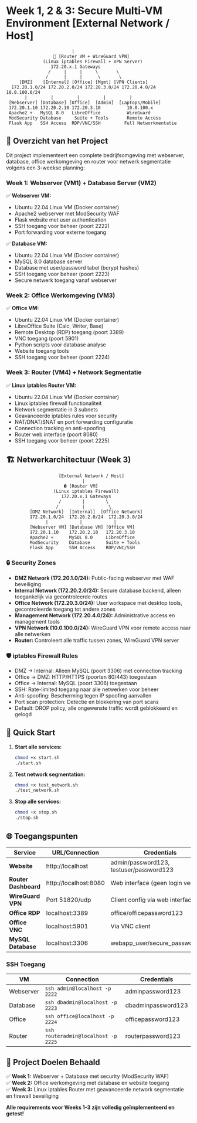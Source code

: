# Week 1, 2 & 3: Secure Multi-VM Environment                     [External Network / Host]
                             |
                      🐧 [Router VM + WireGuard VPN]
                  (Linux iptables Firewall + VPN Server)
                     172.20.x.1 Gateways
                    /     |     |     \       \
                   /      |     |      \       \
         [DMZ]    [Internal] [Office] [Mgmt] [VPN Clients]
      172.20.1.0/24 172.20.2.0/24 172.20.3.0/24 172.20.4.0/24 10.0.100.0/24
           |         |         |         |         |
     [Webserver] [Database] [Office]  [Admin]  [Laptops/Mobile]
     172.20.1.10 172.20.2.10 172.20.3.10          10.0.100.x
     Apache2 +   MySQL 8.0   LibreOffice          WireGuard
     ModSecurity Database     Suite + Tools       Remote Access
     Flask App   SSH Access  RDP/VNC/SSH         Full Networkmentatie

## 🎯 Overzicht van het Project

Dit project implementeert een complete bedrijfsomgeving met webserver, database, office werkomgeving en router voor netwerk segmentatie volgens een 3-weekse planning:

### Week 1: Webserver (VM1) + Database Server (VM2)
✅ **Webserver VM:**
- Ubuntu 22.04 Linux VM (Docker container)
- Apache2 webserver met ModSecurity WAF
- Flask website met user authentication
- SSH toegang voor beheer (poort 2222)
- Port forwarding voor externe toegang

✅ **Database VM:**
- Ubuntu 22.04 Linux VM (Docker container) 
- MySQL 8.0 database server
- Database met user/password tabel (bcrypt hashes)
- SSH toegang voor beheer (poort 2223)
- Secure netwerk toegang vanaf webserver

### Week 2: Office Werkomgeving (VM3)
✅ **Office VM:**
- Ubuntu 22.04 Linux VM (Docker container)
- LibreOffice Suite (Calc, Writer, Base)
- Remote Desktop (RDP) toegang (poort 3389)
- VNC toegang (poort 5901)
- Python scripts voor database analyse
- Website toegang tools
- SSH toegang voor beheer (poort 2224)

### Week 3: Router (VM4) + Network Segmentatie
✅ **Linux iptables Router VM:**
- Ubuntu 22.04 Linux VM (Docker container)
- Linux iptables firewall functionaliteit  
- Network segmentatie in 3 subnets
- Geavanceerde iptables rules voor security
- NAT/DNAT/SNAT en port forwarding configuratie
- Connection tracking en anti-spoofing
- Router web interface (poort 8080)
- SSH toegang voor beheer (poort 2225)

## 🏗️ Netwerkarchitectuur (Week 3)

```
                    [External Network / Host]
                             |
                      � [Router VM]
                  (Linux iptables Firewall)
                     172.20.x.1 Gateways
                    /        |        \
                   /         |         \
         [DMZ Network]  [Internal]  [Office Network]
         172.20.1.0/24  172.20.2.0/24  172.20.3.0/24
               |            |            |
         [Webserver VM] [Database VM] [Office VM]
         172.20.1.10    172.20.2.10   172.20.3.10
         Apache2 +      MySQL 8.0     LibreOffice
         ModSecurity    Database      Suite + Tools
         Flask App      SSH Access    RDP/VNC/SSH
```

### 🔒 Security Zones
- **DMZ Network (172.20.1.0/24):** Public-facing webserver met WAF beveiliging
- **Internal Network (172.20.2.0/24):** Secure database backend, alleen toegankelijk via gecontroleerde routes
- **Office Network (172.20.3.0/24):** User workspace met desktop tools, gecontroleerde toegang tot andere zones
- **Management Network (172.20.4.0/24):** Administrative access en management tools
- **VPN Network (10.0.100.0/24):** WireGuard VPN voor remote access naar alle netwerken
- **Router:** Controleert alle traffic tussen zones, WireGuard VPN server

### 🛡️ iptables Firewall Rules
- DMZ → Internal: Alleen MySQL (poort 3306) met connection tracking
- Office → DMZ: HTTP/HTTPS (poorten 80/443) toegestaan
- Office → Internal: MySQL (poort 3306) toegestaan  
- SSH: Rate-limited toegang naar alle netwerken voor beheer
- Anti-spoofing: Bescherming tegen IP spoofing aanvallen
- Port scan protection: Detectie en blokkering van port scans
- Default: DROP policy, alle ongewenste traffic wordt geblokkeerd en gelogd
## 🚀 Quick Start

1. **Start alle services:**
   ```bash
   chmod +x start.sh
   ./start.sh
   ```

2. **Test network segmentation:**
   ```bash
   chmod +x test_network.sh
   ./test_network.sh
   ```

3. **Stop alle services:**
   ```bash
   chmod +x stop.sh
   ./stop.sh
   ```

## 🌐 Toegangspunten

| Service | URL/Connection | Credentials |
|---------|----------------|-------------|
| **Website** | http://localhost | admin/password123, testuser/password123 |
| **Router Dashboard** | http://localhost:8080 | Web interface (geen login vereist) |
| **WireGuard VPN** | Port 51820/udp | Client config via web interface |
| **Office RDP** | localhost:3389 | office/officepassword123 |
| **Office VNC** | localhost:5901 | Via VNC client |
| **MySQL Database** | localhost:3306 | webapp_user/secure_password123 |

### SSH Toegang
| VM | Connection | Credentials |
|----|------------|-------------|
| Webserver | `ssh admin@localhost -p 2222` | adminpassword123 |
| Database | `ssh dbadmin@localhost -p 2223` | dbadminpassword123 |
| Office | `ssh office@localhost -p 2224` | officepassword123 |
| Router | `ssh routeradmin@localhost -p 2225` | routerpassword123 |

## 🎯 Project Doelen Behaald

✅ **Week 1:** Webserver + Database met security (ModSecurity WAF)  
✅ **Week 2:** Office werkomgeving met database en website toegang  
✅ **Week 3:** Linux iptables Router met geavanceerde network segmentatie en firewall beveiliging  

**Alle requirements voor Weeks 1-3 zijn volledig geïmplementeerd en getest!**
